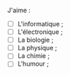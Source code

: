 J'aime :
 - [ ] L'informatique ;
 - [ ] L'électronique ;
 - [ ] La biologie ;
 - [ ] La physique ;
 - [ ] La chimie ;
 - [ ] L'humour ;
